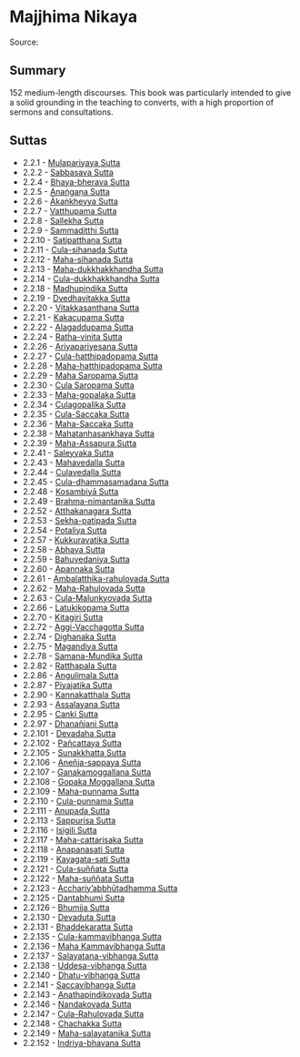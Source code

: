 # Majjhima Nikaya
Source: []()
## Summary
152 medium-length discourses. This book was particularly intended to give a solid grounding in the teaching to converts, with a high proportion of sermons and consultations.
## Suttas
*  2.2.1 - [Mulapariyaya Sutta](./2.2.1-mulapariyaya-sutta.md)
*  2.2.2 - [Sabbasava Sutta](./2.2.2-sabbasava-sutta.md)
*  2.2.4 - [Bhaya-bherava Sutta](./2.2.4-bhaya-bherava-sutta.md)
*  2.2.5 - [Anaṅgaṇa Sutta](./2.2.5-ana-ga-a-sutta.md)
*  2.2.6 - [Ākaṅkheyya Sutta](./2.2.6--ka-kheyya-sutta.md)
*  2.2.7 - [Vatthupama Sutta](./2.2.7-vatthupama-sutta.md)
*  2.2.8 - [Sallekha Sutta](./2.2.8-sallekha-sutta.md)
*  2.2.9 - [Sammaditthi Sutta](./2.2.9-sammaditthi-sutta.md)
*  2.2.10 - [Satipatthana Sutta](./2.2.10-satipatthana-sutta.md)
*  2.2.11 - [Cula-sihanada Sutta](./2.2.11-cula-sihanada-sutta.md)
*  2.2.12 - [Maha-sihanada Sutta](./2.2.12-maha-sihanada-sutta.md)
*  2.2.13 - [Maha-dukkhakkhandha Sutta](./2.2.13-maha-dukkhakkhandha-sutta.md)
*  2.2.14 - [Cula-dukkhakkhandha Sutta](./2.2.14-cula-dukkhakkhandha-sutta.md)
*  2.2.18 - [Madhupindika Sutta](./2.2.18-madhupindika-sutta.md)
*  2.2.19 - [Dvedhavitakka Sutta](./2.2.19-dvedhavitakka-sutta.md)
*  2.2.20 - [Vitakkasanthana Sutta](./2.2.20-vitakkasanthana-sutta.md)
*  2.2.21 - [Kakacupama Sutta](./2.2.21-kakacupama-sutta.md)
*  2.2.22 - [Alagaddupama Sutta](./2.2.22-alagaddupama-sutta.md)
*  2.2.24 - [Ratha-vinita Sutta](./2.2.24-ratha-vinita-sutta.md)
*  2.2.26 - [Ariyapariyesana Sutta](./2.2.26-ariyapariyesana-sutta.md)
*  2.2.27 - [Cula-hatthipadopama Sutta](./2.2.27-cula-hatthipadopama-sutta.md)
*  2.2.28 - [Maha-hatthipadopama Sutta](./2.2.28-maha-hatthipadopama-sutta.md)
*  2.2.29 - [Maha Saropama Sutta](./2.2.29-maha-saropama-sutta.md)
*  2.2.30 - [Cula Saropama Sutta](./2.2.30-cula-saropama-sutta.md)
*  2.2.33 - [Maha-gopalaka Sutta](./2.2.33-maha-gopalaka-sutta.md)
*  2.2.34 - [Culagopalika Sutta](./2.2.34-culagopalika-sutta.md)
*  2.2.35 - [Cula-Saccaka Sutta](./2.2.35-cula-saccaka-sutta.md)
*  2.2.36 - [Maha-Saccaka Sutta](./2.2.36-maha-saccaka-sutta.md)
*  2.2.38 - [Mahatanhasankhaya Sutta](./2.2.38-mahatanhasankhaya-sutta.md)
*  2.2.39 - [Maha-Assapura Sutta](./2.2.39-maha-assapura-sutta.md)
*  2.2.41 - [Saleyyaka Sutta](./2.2.41-saleyyaka-sutta.md)
*  2.2.43 - [Mahavedalla Sutta](./2.2.43-mahavedalla-sutta.md)
*  2.2.44 - [Culavedalla Sutta](./2.2.44-culavedalla-sutta.md)
*  2.2.45 - [Cula-dhammasamadana Sutta](./2.2.45-cula-dhammasamadana-sutta.md)
*  2.2.48 - [Kosambiyā Sutta](./2.2.48-kosambiy-sutta.md)
*  2.2.49 - [Brahma-nimantanika Sutta](./2.2.49-brahma-nimantanika-sutta.md)
*  2.2.52 - [Atthakanagara Sutta](./2.2.52-atthakanagara-sutta.md)
*  2.2.53 - [Sekha-patipada Sutta](./2.2.53-sekha-patipada-sutta.md)
*  2.2.54 - [Potaliya Sutta](./2.2.54-potaliya-sutta.md)
*  2.2.57 - [Kukkuravatika Sutta](./2.2.57-kukkuravatika-sutta.md)
*  2.2.58 - [Abhaya Sutta](./2.2.58-abhaya-sutta.md)
*  2.2.59 - [Bahuvedaniya Sutta](./2.2.59-bahuvedaniya-sutta.md)
*  2.2.60 - [Apannaka  Sutta](./2.2.60-apannaka-sutta.md)
*  2.2.61 - [Ambalatthika-rahulovada Sutta](./2.2.61-ambalatthika-rahulovada-sutta.md)
*  2.2.62 - [Maha-Rahulovada Sutta](./2.2.62-maha-rahulovada-sutta.md)
*  2.2.63 - [Cula-Malunkyovada Sutta](./2.2.63-cula-malunkyovada-sutta.md)
*  2.2.66 - [Latukikopama Sutta](./2.2.66-latukikopama-sutta.md)
*  2.2.70 - [Kitagiri Sutta](./2.2.70-kitagiri-sutta.md)
*  2.2.72 - [Aggi-Vacchagotta Sutta](./2.2.72-aggi-vacchagotta-sutta.md)
*  2.2.74 - [Dighanaka Sutta](./2.2.74-dighanaka-sutta.md)
*  2.2.75 - [Magandiya Sutta](./2.2.75-magandiya-sutta.md)
*  2.2.78 - [Samana-Mundika Sutta](./2.2.78-samana-mundika-sutta.md)
*  2.2.82 - [Ratthapala Sutta](./2.2.82-ratthapala-sutta.md)
*  2.2.86 - [Angulimala Sutta](./2.2.86-angulimala-sutta.md)
*  2.2.87 - [Piyajatika Sutta](./2.2.87-piyajatika-sutta.md)
*  2.2.90 - [Kannakatthala Sutta](./2.2.90-kannakatthala-sutta.md)
*  2.2.93 - [Assalayana Sutta](./2.2.93-assalayana-sutta.md)
*  2.2.95 - [Canki Sutta](./2.2.95-canki-sutta.md)
*  2.2.97 - [Dhanañjani Sutta](./2.2.97-dhana-jani-sutta.md)
*  2.2.101 - [Devadaha Sutta](./2.2.101-devadaha-sutta.md)
*  2.2.102 - [Pañcattaya Sutta](./2.2.102-pa-cattaya-sutta.md)
*  2.2.105 - [Sunakkhatta Sutta](./2.2.105-sunakkhatta-sutta.md)
*  2.2.106 - [Aneñja-sappaya Sutta](./2.2.106-ane-ja-sappaya-sutta.md)
*  2.2.107 - [Ganakamoggallana Sutta](./2.2.107-ganakamoggallana-sutta.md)
*  2.2.108 - [Gopaka Moggallana Sutta](./2.2.108-gopaka-moggallana-sutta.md)
*  2.2.109 - [Maha-punnama Sutta](./2.2.109-maha-punnama-sutta.md)
*  2.2.110 - [Cula-punnama Sutta](./2.2.110-cula-punnama-sutta.md)
*  2.2.111 - [Anupada Sutta](./2.2.111-anupada-sutta.md)
*  2.2.113 - [Sappurisa Sutta](./2.2.113-sappurisa-sutta.md)
*  2.2.116 - [Isigili Sutta](./2.2.116-isigili-sutta.md)
*  2.2.117 - [Maha-cattarisaka Sutta](./2.2.117-maha-cattarisaka-sutta.md)
*  2.2.118 - [Anapanasati Sutta](./2.2.118-anapanasati-sutta.md)
*  2.2.119 - [Kayagata-sati Sutta](./2.2.119-kayagata-sati-sutta.md)
*  2.2.121 - [Cula-suññata Sutta](./2.2.121-cula-su-ata-sutta.md)
*  2.2.122 - [Maha-suññata Sutta](./2.2.122-maha-su-ata-sutta.md)
*  2.2.123 - [Acchariy’abbhūtadhamma Sutta](./2.2.123-acchariy-abbh-tadhamma-sutta.md)
*  2.2.125 - [Dantabhumi Sutta](./2.2.125-dantabhumi-sutta.md)
*  2.2.126 - [Bhumija Sutta](./2.2.126-bhumija-sutta.md)
*  2.2.130 - [Devaduta Sutta](./2.2.130-devaduta-sutta.md)
*  2.2.131 - [Bhaddekaratta Sutta](./2.2.131-bhaddekaratta-sutta.md)
*  2.2.135 - [Cula-kammavibhanga Sutta](./2.2.135-cula-kammavibhanga-sutta.md)
*  2.2.136 - [Maha Kammavibhanga Sutta](./2.2.136-maha-kammavibhanga-sutta.md)
*  2.2.137 - [Salayatana-vibhanga Sutta](./2.2.137-salayatana-vibhanga-sutta.md)
*  2.2.138 - [Uddesa-vibhanga Sutta](./2.2.138-uddesa-vibhanga-sutta.md)
*  2.2.140 - [Dhatu-vibhanga Sutta](./2.2.140-dhatu-vibhanga-sutta.md)
*  2.2.141 - [Saccavibhanga Sutta](./2.2.141-saccavibhanga-sutta.md)
*  2.2.143 - [Anathapindikovada Sutta](./2.2.143-anathapindikovada-sutta.md)
*  2.2.146 - [Nandakovada Sutta](./2.2.146-nandakovada-sutta.md)
*  2.2.147 - [Cula-Rahulovada Sutta](./2.2.147-cula-rahulovada-sutta.md)
*  2.2.148 - [Chachakka Sutta](./2.2.148-chachakka-sutta.md)
*  2.2.149 - [Maha-salayatanika Sutta](./2.2.149-maha-salayatanika-sutta.md)
*  2.2.152 - [Indriya-bhavana Sutta](./2.2.152-indriya-bhavana-sutta.md)